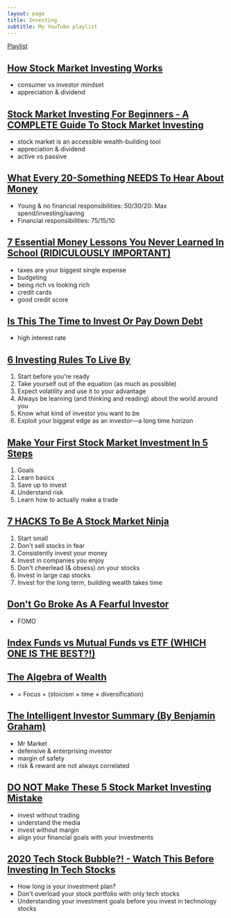 ```yaml
---
layout: page
title: Investing
subtitle: My YouTube playlist
---
```


[Playlist](https://www.youtube.com/playlist?list=PLJr1hnSQ56-a-lTrZNwUIWr24fJiU6EJo)

## [How Stock Market Investing Works](https://youtu.be/LKpupMSYCko)

- consumer vs investor mindset
- appreciation & dividend

## [Stock Market Investing For Beginners - A COMPLETE Guide To Stock Market Investing](https://youtu.be/hrx28rCKckM)

- stock market is an accessible wealth-building tool
- appreciation & dividend
- active vs passive

## [What Every 20-Something NEEDS To Hear About Money](https://youtu.be/FubGyKuut6o)

- Young & no financial responsibilities: 50/30/20: Max spend/investing/saving
- Financial responsibilities: 75/15/10

## [7 Essential Money Lessons You Never Learned In School (RIDICULOUSLY IMPORTANT)](https://youtu.be/sZIKPHu4tOA)

- taxes are your biggest single expense
- budgeting
- being rich vs looking rich
- credit cards
- good credit score

## [Is This The Time to Invest Or Pay Down Debt](https://youtu.be/6q5pEogzDPc)

- high interest rate

## [6 Investing Rules To Live By](https://youtu.be/Q9FJgYrLs30)

1. Start before you're ready
2. Take yourself out of the equation (as much as possible)
3. Expect volatility and use it to your advantage
4. Always be learning (and thinking and reading) about the world around you
5. Know what kind of investor you want to be
6. Exploit your biggest edge as an investor&mdash;a long time horizon

## [Make Your First Stock Market Investment In 5 Steps](https://youtu.be/Uof0lfco-QY)

1. Goals
2. Learn basics
3. Save up to invest
4. Understand risk
5. Learn how to actually make a trade

## [7 HACKS To Be A Stock Market Ninja](https://youtu.be/1cLaYJ65kF8)

1. Start small
2. Don't sell stocks in fear
3. Consistently invest your money
4. Invest in companies you enjoy
5. Don't cheerlead (& obsess) on your stocks
6. Invest in large cap stocks
7. Invest for the long term, building wealth takes time

## [Don't Go Broke As A Fearful Investor](https://youtu.be/YyT16J8OAAs)

- FOMO

## [Index Funds vs Mutual Funds vs ETF (WHICH ONE IS THE BEST?!)](https://youtu.be/vGcOGYkttI4)

## [The Algebra of Wealth](https://youtu.be/uNrjrDV9-YQ)

- = Focus + (stoicism &times; time &times; diversification)

## [The Intelligent Investor Summary (By Benjamin Graham)](https://youtu.be/npoyc_X5zO8)

- Mr Market
- defensive & enterprising investor
- margin of safety
- risk & reward are not always correlated

## [DO NOT Make These 5 Stock Market Investing Mistake](https://youtu.be/4K6gpe13nMc)

- invest without trading
- understand the media
- invest without margin
- align your financial goals with your investments

## [2020 Tech Stock Bubble?! - Watch This Before Investing In Tech Stocks](https://youtu.be/R1nQDF6ZFfg)

- How long is your investment plan?
- Don't overload your stock portfolio with only tech stocks
- Understanding your investment goals before you invest in technology stocks

